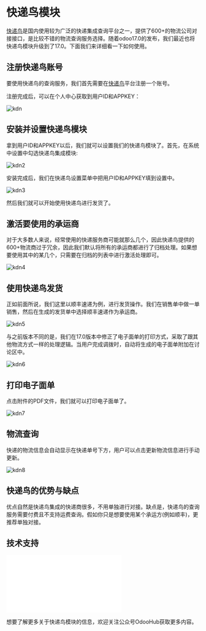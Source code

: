 # 快递鸟模块

[快递鸟](http://www.kdniao.com/reg?from=TX-Kevin)是国内使用较为广泛的快递集成查询平台之一，提供了600+的物流公司对接接口，是比较不错的物流查询服务选择。随着odoo17.0的发布，我们最近也将快递鸟模块升级到了17.0。下面我们来详细看一下如何使用。

## 注册快递鸟账号

要使用快递鸟的查询服务，我们首先需要在[快递鸟](http://www.kdniao.com/reg?from=TX-Kevin)平台注册一个账号。

注册完成后，可以在个人中心获取到用户ID和APPKEY：

![kdn](../chapter10/images/kdn.png)

## 安装并设置快递鸟模块

拿到用户ID和APPKEY以后，我们就可以设置我们的快递鸟模块了。首先，在系统中设置中勾选快递鸟集成模块:

![kdn2](../chapter10/images/kdn2.png)

安装完成后，我们在快递鸟设置菜单中把用户ID和APPKEY填到设置中。

![kdn3](../chapter10/images/kdn3.png)

然后我们就可以开始使用快递鸟进行发货了。

## 激活要使用的承运商

对于大多数人来说，经常使用的快递服务商可能就那么几个，因此快递鸟提供的600+物流商过于冗余，因此我们默认将所有的承运商都进行了归档处理。如果想要使用其中的某几个，只需要在归档的列表中进行激活处理即可。

![kdn4](../chapter10/images/kdn4.png)

## 使用快递鸟发货

正如前面所说，我们这里以顺丰速递为例，进行发货操作。我们在销售单中做一单销售，然后在生成的发货单中选择顺丰速递作为承运商。

![kdn5](../chapter10/images/kdn5.png)

与之前版本不同的是，我们在17.0版本中修正了电子面单的打印方式，采取了跟其他物流方式一样的处理逻辑。当用户完成调拨时，自动将生成的电子面单附加在讨论区中。

![kdn6](../chapter10/images/kdn6.png)

## 打印电子面单

点击附件的PDF文件，我们就可以打印电子面单了。

![kdn7](../chapter10/images/kdn7.png)

## 物流查询

快递的物流信息会自动显示在快递单号下方，用户可以点击更新物流信息进行手动更新。

![kdn8](../chapter10/images/kdn8.png)

## 快递鸟的优势与缺点

优点自然是快递鸟集成的快递商很多，不用单独进行对接。缺点是，快递鸟的查询服务需要付费且不支持运费查询。假如你只是想要使用某个承运方(例如顺丰)，更推荐单独对接。

## 技术支持

<iframe src="//player.bilibili.com/player.html?isOutside=true&aid=579125651&bvid=BV1a64y1L7Zn&cid=1351600414&p=1" scrolling="no" border="0" frameborder="no" framespacing="0" allowfullscreen="true"></iframe>

想要了解更多关于快递鸟模块的信息，欢迎关注公众号OdooHub获取更多内容。
